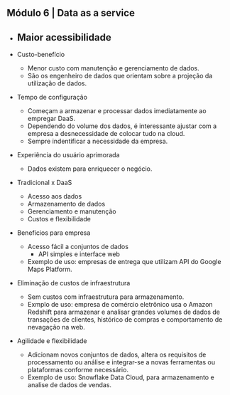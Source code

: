 ## Módulo 6 | Data as a service

- Maior acessibilidade
    - 

- Custo-benefício
    - Menor custo com manutenção e gerenciamento de dados.
    - São os engenheiro de dados que orientam sobre a projeção da utilização de dados.

- Tempo de configuração
    - Começam a armazenar e processar dados imediatamente ao empregar DaaS.
    - Dependendo do volume dos dados, é interessante ajustar com a empresa a desnecessidade de colocar tudo na cloud.
    - Sempre indentificar a necessidade da empresa.

- Experiência do usuário aprimorada
    - Dados existem para enriquecer o negócio.

- Tradicional x DaaS
    - Acesso aos dados
    - Armazenamento de dados
    - Gerenciamento e manutenção
    - Custos e flexibilidade

- Benefícios para empresa
    - Acesso fácil a conjuntos de dados
        - API simples e interface web
    - Exemplo de uso: empresas de entrega que utilizam API do Google Maps Platform.

- Eliminação de custos de infraestrutura
    - Sem custos com infraestrutura para armazenamento.
    - Exmplo de uso: empresa de comércio eletrônico usa o Amazon Redshift para armazenar e analisar grandes volumes de dados de transações de clientes, histórico de compras e comportamento de nevagação na web.

- Agilidade e flexibilidade
    - Adicionam novos conjuntos de dados, altera os requisitos de processamento ou análise e integrar-se a novas ferramentas ou plataformas conforme necessário.
    - Exemplo de uso: Snowflake Data Cloud, para armazenamento e analise de dados de vendas.
